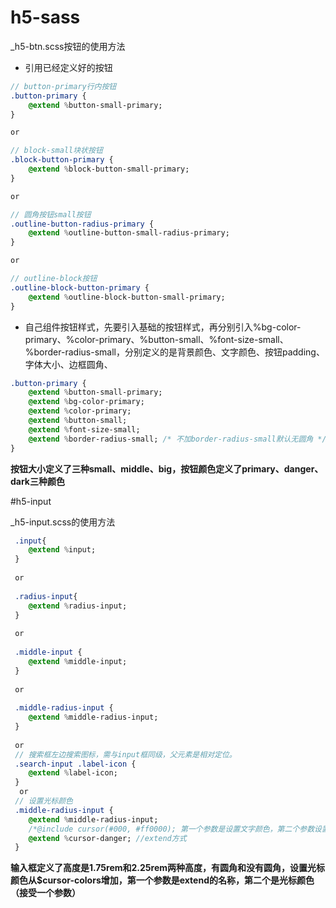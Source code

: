 # h5-sass

_h5-btn.scss按钮的使用方法

* 引用已经定义好的按钮

``` sass
// button-primary行内按钮
.button-primary {
	@extend %button-small-primary;
}

or

// block-small块状按钮
.block-button-primary {
	@extend %block-button-small-primary;
}

or

// 圆角按钮small按钮
.outline-button-radius-primary {
	@extend %outline-button-small-radius-primary;
}

or

// outline-block按钮
.outline-block-button-primary {
	@extend %outline-block-button-small-primary;
}
```

* 自己组件按钮样式，先要引入基础的按钮样式，再分别引入%bg-color-primary、%color-primary、%button-small、%font-size-small、%border-radius-small，分别定义的是背景颜色、文字颜色、按钮padding、字体大小、边框圆角、

``` sass
.button-primary {
	@extend %button-small-primary;
	@extend %bg-color-primary;
	@extend %color-primary;
	@extend %button-small;
	@extend %font-size-small;
	@extend %border-radius-small; /* 不加border-radius-small默认无圆角 */
}
```

**按钮大小定义了三种small、middle、big，按钮颜色定义了primary、danger、dark三种颜色**

#h5-input

_h5-input.scss的使用方法

``` sass
 .input{
 	@extend %input;
 }
 
 or
 
 .radius-input{
 	@extend %radius-input;
 }
 
 or
 
 .middle-input {
 	@extend %middle-input;
 }
 
 or
 
 .middle-radius-input {
 	@extend %middle-radius-input;
 }
 
 or
 // 搜索框左边搜索图标，需与input框同级，父元素是相对定位。
 .search-input .label-icon {
 	@extend %label-icon;
 }
  or
 // 设置光标颜色
 .middle-radius-input {
 	@extend %middle-radius-input;
 	/*@include cursor(#000, #ff0000); 第一个参数是设置文字颜色，第二个参数设置光标颜色 */
 	@extend %cursor-danger; //extend方式
 }
```

**输入框定义了高度是1.75rem和2.25rem两种高度，有圆角和没有圆角，设置光标颜色从$cursor-colors增加，第一个参数是extend的名称，第二个是光标颜色（接受一个参数）**
